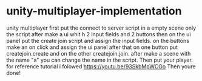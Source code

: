 # unity-multiplayer-implementation
unity multiplayer
first put the connect to server script in a empty scene only the script
after make a ui whit h 2 input fields and 2 buttons
then on the ui panel put the create join script and assign the input fields.
on the buttons make an on click and assign the ui panel after that on one button put createjoin.create and on the other createjoin.join.
after make a scene with the name "a" you can change the name in the script.
Then put your player. 
for reference tutorial i folowed https://youtu.be/93SkbMpWCGo
Then youre done!

